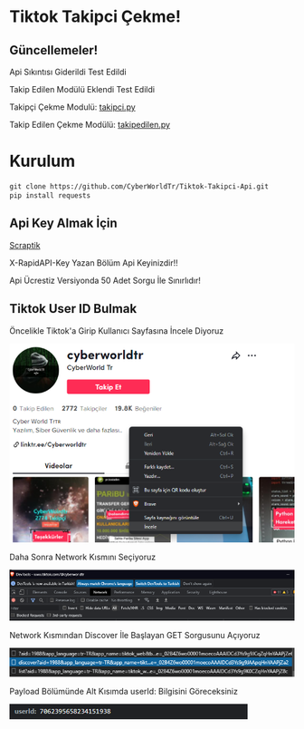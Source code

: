 # Tiktok Takipci Çekme!
## Güncellemeler!
<p>Api Sıkıntısı Giderildi Test Edildi</p>
<p>Takip Edilen Modülü Eklendi Test Edildi</p>
<p>Takipçi Çekme Modulü: <a href="/takipci.py"> takipci.py </a></p>
<p>Takip Edilen Çekme Modülü: <a href="/takipedilen.py"> takipedilen.py </a> </p>



Kurulum
=
    git clone https://github.com/CyberWorldTr/Tiktok-Takipci-Api.git
    pip install requests

## Api Key Almak İçin
<a href="https://scraptik.com/">Scraptik</a>
<p> X-RapidAPI-Key Yazan Bölüm Api Keyinizdir!!</p>
<p>Api Ücrestiz Versiyonda 50 Adet Sorgu İle Sınırlıdır!</p>


## Tiktok User ID Bulmak

<p>Öncelikle Tiktok'a Girip Kullanıcı Sayfasına İncele Diyoruz</p>
<img src="images/1.png">

<p>Daha Sonra Network Kısmını Seçiyoruz</p>
<img src="images/2.png">

<p>Network Kısmından Discover İle Başlayan GET Sorgusunu Açıyoruz</p>
<img src="images/3.png">

<p>Payload Bölümünde Alt Kısımda userId: Bilgisini Göreceksiniz</p>
<img src="images/4.png">
